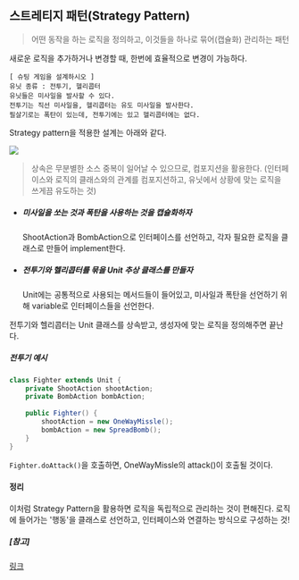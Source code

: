 ## 스트레티지 패턴(Strategy Pattern)

> 어떤 동작을 하는 로직을 정의하고, 이것들을 하나로 묶어(캡슐화) 관리하는 패턴

새로운 로직을 추가하거나 변경할 때, 한번에 효율적으로 변경이 가능하다.



```
[ 슈팅 게임을 설계하시오 ]
유닛 종류 : 전투기, 헬리콥터
유닛들은 미사일을 발사할 수 있다.
전투기는 직선 미사일을, 헬리콥터는 유도 미사일을 발사한다.
필살기로는 폭탄이 있는데, 전투기에는 있고 헬리콥터에는 없다.
```



Strategy pattern을 적용한 설계는 아래와 같다.

<img src="https://img1.daumcdn.net/thumb/R1280x0/?scode=mtistory2&fname=http%3A%2F%2Fcfile9.uf.tistory.com%2Fimage%2F255CF641559E74AC09EFBB">

> 상속은 무분별한 소스 중복이 일어날 수 있으므로, 컴포지션을 활용한다. (인터페이스와 로직의 클래스와의 관계를 컴포지션하고, 유닛에서 상황에 맞는 로직을 쓰게끔 유도하는 것)



- ##### 미사일을 쏘는 것과 폭탄을 사용하는 것을 캡슐화하자

  ShootAction과 BombAction으로 인터페이스를 선언하고, 각자 필요한 로직을 클래스로 만들어 implement한다.

- ##### 전투기와 헬리콥터를 묶을 Unit 추상 클래스를 만들자

  Unit에는 공통적으로 사용되는 메서드들이 들어있고, 미사일과 폭탄을 선언하기 위해 variable로 인터페이스들을 선언한다.



전투기와 헬리콥터는 Unit 클래스를 상속받고, 생성자에 맞는 로직을 정의해주면 끝난다.

##### 전투기 예시

```java
class Fighter extends Unit {
    private ShootAction shootAction;
    private BombAction bombAction;
    
    public Fighter() {
        shootAction = new OneWayMissle();
        bombAction = new SpreadBomb();
    }
}
```

`Fighter.doAttack()`을 호출하면, OneWayMissle의 attack()이 호출될 것이다.



#### 정리

이처럼 Strategy Pattern을 활용하면 로직을 독립적으로 관리하는 것이 편해진다. 로직에 들어가는 '행동'을 클래스로 선언하고, 인터페이스와 연결하는 방식으로 구성하는 것!





##### [참고]

[링크](<https://flowarc.tistory.com/entry/1-Strategy-Pattern?category=562154>)

